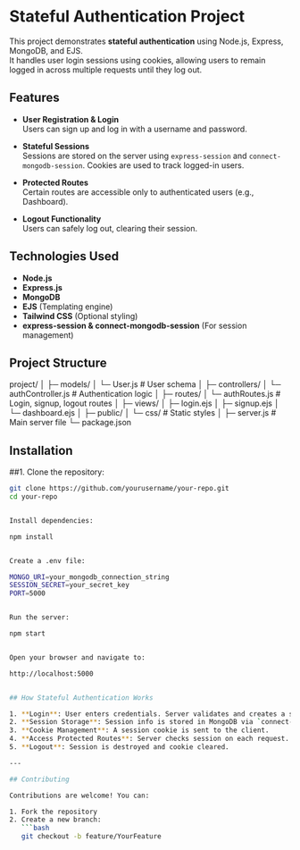 # Stateful Authentication Project

This project demonstrates **stateful authentication** using Node.js, Express, MongoDB, and EJS.  
It handles user login sessions using cookies, allowing users to remain logged in across multiple requests until they log out.

## Features

- **User Registration & Login**  
  Users can sign up and log in with a username and password.  

- **Stateful Sessions**  
  Sessions are stored on the server using `express-session` and `connect-mongodb-session`. Cookies are used to track logged-in users.  

- **Protected Routes**  
  Certain routes are accessible only to authenticated users (e.g., Dashboard).  

- **Logout Functionality**  
  Users can safely log out, clearing their session.  

## Technologies Used

- **Node.js**  
- **Express.js**  
- **MongoDB**  
- **EJS** (Templating engine)  
- **Tailwind CSS** (Optional styling)  
- **express-session & connect-mongodb-session** (For session management)  

## Project Structure


project/
│
├─ models/
│ └─ User.js # User schema
│
├─ controllers/
│ └─ authController.js # Authentication logic
│
├─ routes/
│ └─ authRoutes.js # Login, signup, logout routes
│
├─ views/
│ ├─ login.ejs
│ ├─ signup.ejs
│ └─ dashboard.ejs
│
├─ public/
│ └─ css/ # Static styles
│
├─ server.js # Main server file
└─ package.json


## Installation

##1. Clone the repository:

```bash
git clone https://github.com/yourusername/your-repo.git
cd your-repo


Install dependencies:

npm install


Create a .env file:

MONGO_URI=your_mongodb_connection_string
SESSION_SECRET=your_secret_key
PORT=5000


Run the server:

npm start


Open your browser and navigate to:

http://localhost:5000


## How Stateful Authentication Works

1. **Login**: User enters credentials. Server validates and creates a session.  
2. **Session Storage**: Session info is stored in MongoDB via `connect-mongodb-session`.  
3. **Cookie Management**: A session cookie is sent to the client.  
4. **Access Protected Routes**: Server checks session on each request.  
5. **Logout**: Session is destroyed and cookie cleared.  

---

## Contributing

Contributions are welcome! You can:

1. Fork the repository  
2. Create a new branch:  
   ```bash
   git checkout -b feature/YourFeature

